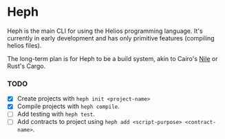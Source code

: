# Heph

Heph is the main CLI for using the Helios programming language.
It's currently in early development and has only primitive features (compiling helios files).


The long-term plan is for Heph to be a build system, akin to Cairo's [Nile](https://github.com/OpenZeppelin/nile) or Rust's Cargo.

### TODO

- [x] Create projects with `heph init <project-name>`
- [x] Compile projects with `heph compile`.
- [ ] Add testing with `heph test`.
- [ ] Add contracts to project using `heph add <script-purpose> <contract-name>`.
